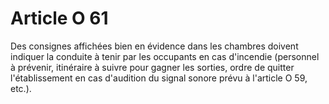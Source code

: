 # Article O 61

Des consignes affichées bien en évidence dans les chambres doivent indiquer la conduite à tenir par les occupants en cas d'incendie (personnel à prévenir, itinéraire à suivre pour gagner les sorties, ordre de quitter l'établissement en cas d'audition du signal sonore prévu à l'article O 59, etc.).
